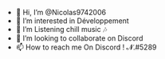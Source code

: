 - 👋 Hi, I’m @Nicolas9742006
- 👀 I’m interested in Développement 
- 🌱 I’m Listening chill music 🎶 
- 💞️ I’m looking to collaborate on Discord
- 📫 How to reach me On Discord ! 𝓝.#5289

